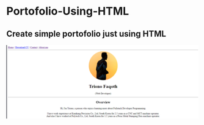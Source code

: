 # Portofolio-Using-HTML
## Create simple portofolio just using HTML
<img src="file.png" alt="image_sample">
